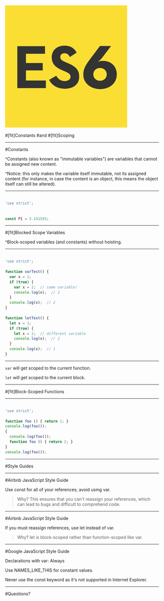 ![left](img/es6-logo.png)

#[fit]Constants 
#and
#[fit]Scoping

---

#Constants

^Constants (also known as "immutable variables") are variables that cannot be assigned new content.

^Notice: this only makes the variable itself immutable, not its assigned content (for instance, in case the content is an object, this means the object itself can still be altered).

---

```javascript

'use strict';


const PI = 3.141593;

```

---

#[fit]Blocked Scope Variables

^Block-scoped variables (and constants) without hoisting.

---

```javascript

'use strict';

function varTest() {
  var x = 1;
  if (true) {
    var x = 2;  // same variable!
    console.log(x);  // 2
  }
  console.log(x);  // 2
}

function letTest() {
  let x = 1;
  if (true) {
    let x = 2;  // different variable
    console.log(x);  // 2
  }
  console.log(x);  // 1
}

```

---

```var``` will get scoped to the current function.

```let``` will get scoped to the current block.

---

#[fit]Block-Scoped Functions

---

```javascript

'use strict';

function foo () { return 1; }
console.log(foo());
{
  console.log(foo());
  function foo () { return 2; }
}
console.log(foo());

```

---

#Style Guides

---

#Airbnb JavaScript Style Guide

Use const for all of your references; avoid using var.  

> Why? This ensures that you can't reassign your references, which can lead to bugs and difficult to comprehend code.

---

#Airbnb JavaScript Style Guide


If you must reassign references, use let instead of var.

> Why? let is block-scoped rather than function-scoped like var.

---

#Google JavaScript Style Guide

Declarations with var: Always

Use NAMES_LIKE_THIS for constant values.

Never use the const keyword as it's not supported in Internet Explorer.


---

#Questions?
